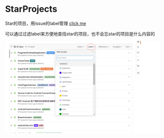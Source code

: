 # StarProjects
Star的项目，用issue的label管理 [click me](https://github.com/BaronZ/StarProjects/issues)

可以通过过滤label来方便地查找star的项目，也不会忘star的项目是什么内容的

![filter-by-label](https://github.com/BaronZ/StarProjects/blob/master/screenshoots/filter-by-label.png)
